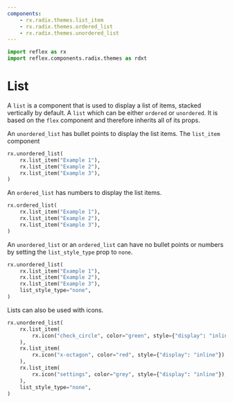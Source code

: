 ```yaml
---
components:
    - rx.radix.themes.list_item
    - rx.radix.themes.ordered_list
    - rx.radix.themes.unordered_list
---
```


```python exec
import reflex as rx
import reflex.components.radix.themes as rdxt
```

# List

A `list` is a component that is used to display a list of items, stacked vertically by default. A `list` which can be either `ordered` or `unordered`. It is based on the `flex` component and therefore inherits all of its props.


An `unordered_list` has bullet points to display the list items. The `list_item` component 

```python demo
rx.unordered_list(
    rx.list_item("Example 1"),
    rx.list_item("Example 2"),
    rx.list_item("Example 3"),
)
```

An `ordered_list` has numbers to display the list items.

```python demo
rx.ordered_list(
    rx.list_item("Example 1"),
    rx.list_item("Example 2"),
    rx.list_item("Example 3"),
)
```


An `unordered_list` or an `ordered_list` can have no bullet points or numbers by setting the `list_style_type` prop to `none`.

```python demo
rx.unordered_list(
    rx.list_item("Example 1"),
    rx.list_item("Example 2"),
    rx.list_item("Example 3"),
    list_style_type="none",
)
```



Lists can also be used with icons.

```python demo
rx.unordered_list(
    rx.list_item(
        rx.icon("check_circle", color="green", style={"display": "inline"}), "Allowed",
    ),
    rx.list_item(
        rx.icon("x-octagon", color="red", style={"display": "inline"}), "Not",
    ),
    rx.list_item(
        rx.icon("settings", color="grey", style={"display": "inline"}), "Settings"
    ),
    list_style_type="none",
)
```